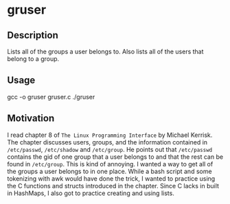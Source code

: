 # gruser

## Description
Lists all of the groups a user belongs to. Also lists all of the users that belong to a group.

## Usage
gcc -o gruser gruser.c
./gruser

## Motivation
I read chapter 8 of `The Linux Programming Interface` by Michael Kerrisk. The chapter discusses users, groups, and the information contained in `/etc/passwd`, `/etc/shadow` and `/etc/group`. He points out that `/etc/passwd` contains the gid of one group that a user belongs to and that the rest can be found in `/etc/group`. This is kind of annoying. I wanted a way to get all of the groups a user belongs to in one place. While a bash script and some tokenizing with awk would have done the trick, I wanted to practice using the C functions and structs introduced in the chapter. Since C lacks in built in HashMaps, I also got to practice creating and using lists.  
